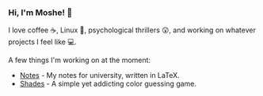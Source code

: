 <!--
### Hi there 👋

**outofink/outofink** is a ✨ _special_ ✨ repository because its `README.md` (this file) appears on your GitHub profile.

Here are some ideas to get you started:

- 🔭 I’m currently working on ...
- 🌱 I’m currently learning ...
- 👯 I’m looking to collaborate on ...
- 🤔 I’m looking for help with ...
- 💬 Ask me about ...
- 📫 How to reach me: ...
- 😄 Pronouns: ...
- ⚡ Fun fact: ...
-->

### Hi, I'm Moshe! 👋

I love coffee ☕, Linux 🐧, psychological thrillers 😲, and working on whatever projects I feel like 💻.

A few things I'm working on at the moment:

- [Notes](https://github.com/outofink/notes) - My notes for university, written in LaTeX.
- [Shades](https://github.com/outofink/shades) - A simple yet addicting color guessing game.
